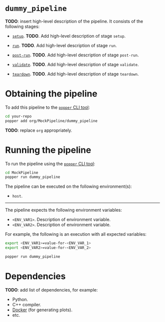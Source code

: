 
# `dummy_pipeline`
<!--
NOTE: replace all the **TODO** marks with your own content.
-->

**TODO**: insert high-level description of the pipeline. It consists of the following stages:

* [`setup`](./setup.sh). **TODO**. Add high-level description of stage `setup`.

* [`run`](./run.sh). **TODO**. Add high-level description of stage `run`.

* [`post-run`](./post-run.sh). **TODO**. Add high-level description of stage `post-run`.

* [`validate`](./validate.sh). **TODO**. Add high-level description of stage `validate`.

* [`teardown`](./teardown.sh). **TODO**. Add high-level description of stage `teardown`.


# Obtaining the pipeline

To add this pipeline to  the [`popper` CLI tool](https://github.com/systemslab/popper):

```bash
cd your-repo
popper add org/MockPipeline/dummy_pipeline
```

**TODO**: replace `org` appropriately.

# Running the pipeline

To run the pipeline using the [`popper` CLI tool](https://github.com/systemslab/popper):

```bash
cd MockPipeline
popper run dummy_pipeline
```

The pipeline can be executed on the following environment(s):

* `host`.

---
The pipeline expects the following environment variables:

* `<ENV_VAR1>`. Description of environment variable.
* `<ENV_VAR2>`. Description of environment variable.

For example, the following is an execution with all expected
variables:

```bash
export <ENV_VAR1>=value-for-<ENV_VAR_1>
export <ENV_VAR2>=value-for-<ENV_VAR_2>

popper run dummy_pipeline
```


# Dependencies

**TODO**: add list of dependencies, for example:

  * Python.
  * C++ compiler.
  * [Docker](https://docker.com) (for generating plots).
  * etc.
